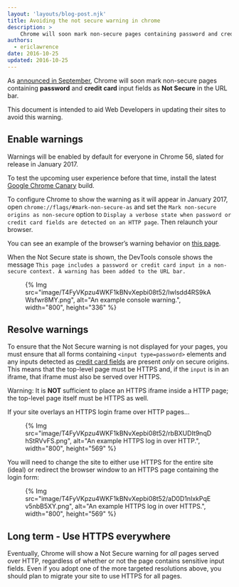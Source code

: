 ```yaml
---
layout: 'layouts/blog-post.njk'
title: Avoiding the not secure warning in chrome
description: >
    Chrome will soon mark non-secure pages containing password and credit card input fields as Not Secure in the URL bar.
authors:
  - ericlawrence
date: 2016-10-25
updated: 2016-10-25
---
```



As [announced in September](https://security.googleblog.com/2016/09/moving-towards-more-secure-web.html),
Chrome will soon mark non-secure pages containing **password** and **credit
card** input fields as **Not Secure** in the URL bar.

This document is intended to aid Web Developers in updating their sites to avoid
this warning.

## Enable warnings

Warnings will be enabled by default for everyone in Chrome 56, slated for
release in January 2017.

To test the upcoming user experience before that time, install the latest
[Google Chrome Canary](https://www.google.com/chrome/browser/canary.html) build.

To configure Chrome to show the warning as it will appear in January 2017, open
`chrome://flags/#mark-non-secure-as` and set the `Mark non-secure origins as
non-secure` option to `Display a verbose state when password or credit card
fields are detected on an HTTP page`. Then relaunch your browser.

You can see an example of the browser’s warning behavior on
[this page](http://http-password.badssl.com/).

When the Not Secure state is shown, the DevTools console shows the message `This
page includes a password or credit card input in a non-secure context. A warning
has been added to the URL bar.`

<figure>
{% Img src="image/T4FyVKpzu4WKF1kBNvXepbi08t52/Iwlsdd4RS9kAWsfwr8MY.png", alt="An example console warning.", width="800", height="336" %}
</figure>

## Resolve warnings

To ensure that the Not Secure warning is not displayed for your pages, you must
ensure that all forms containing `<input type=password>` elements and any inputs
detected as [credit card
fields](https://web.dev/learn/forms/autofill/#help-users-fill-in-their-credit-card-information) are present _only_
on secure origins. This means that the top-level page must be HTTPS and, if the
`input` is in an iframe, that iframe must also be served over HTTPS.

Warning: It is **NOT** sufficient to place an HTTPS iframe inside a HTTP page; the
top-level page itself must be HTTPS as well.

If your site overlays an HTTPS login frame over HTTP pages...

<figure>
{% Img src="image/T4FyVKpzu4WKF1kBNvXepbi08t52/rbBXUDIt9nqDhStRVvFS.png", alt="An example HTTPS log in over HTTP.", width="800", height="569" %}
</figure>

You will need to change the site to either use HTTPS for the entire site
(ideal) or redirect the browser window to an HTTPS page containing the login
form:

<figure>
{% Img src="image/T4FyVKpzu4WKF1kBNvXepbi08t52/aD0D1nIxkPqEv5nbB5XY.png", alt="An example HTTPS log in over HTTPS.", width="800", height="569" %}
</figure>


## Long term - Use HTTPS everywhere

Eventually, Chrome will show a Not Secure warning for _all_ pages served over
HTTP, regardless of whether or not the page contains sensitive input fields.
Even if you adopt one of the more targeted resolutions above, you should plan to
migrate your site to use HTTPS for all pages.

